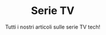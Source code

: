 ---
id: serie-tv
path: serie-tv
title: Serie TV
subtitle: Tutti i nostri articoli sulle serie TV tech!
image: ./images/Foundation_Photo_010102.jpg
---